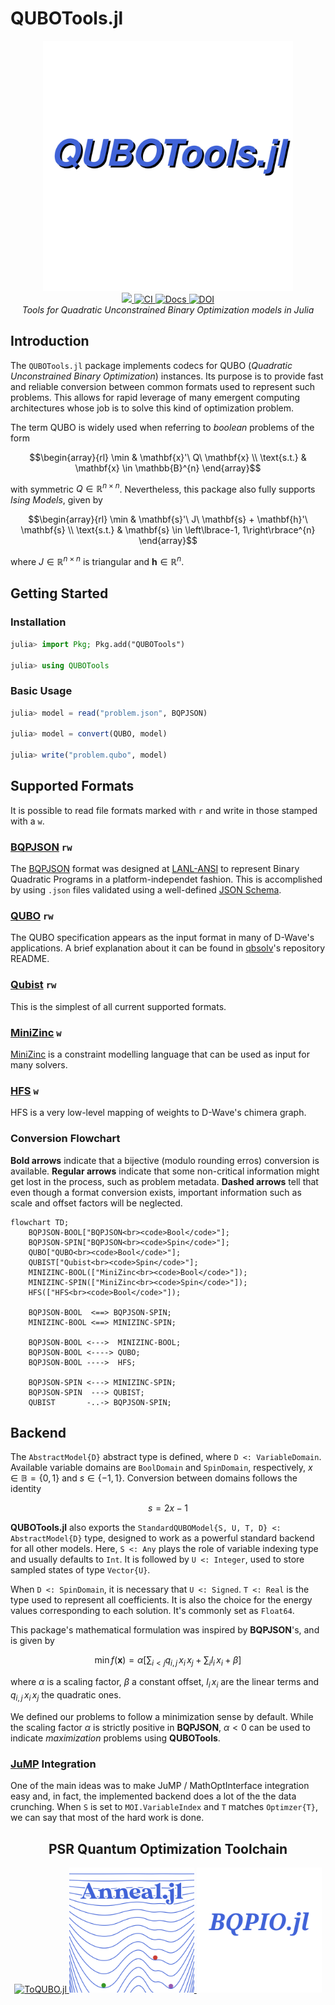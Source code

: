 # QUBOTools.jl

<div align="center">
    <a href="/docs/src/assets/">
        <img src="/docs/src/assets/logo.svg" width=400px alt="QUBOTools.jl" />
    </a>
    <br>
    <a href="https://codecov.io/gh/psrenergy/QUBOTools.jl" > 
        <img src="https://codecov.io/gh/psrenergy/QUBOTools.jl/branch/main/graph/badge.svg?token=W7QJWS5HI4"/> 
    </a>
    <a href="/actions/workflows/ci.yml">
        <img src="https://github.com/psrenergy/QUBOTools.jl/actions/workflows/ci.yml/badge.svg?branch=main" alt="CI" />
    </a>
    <a href="https://psrenergy.github.com/QUBOTools.jl/dev">
        <img src="https://img.shields.io/badge/docs-dev-blue.svg" alt="Docs">
    </a>
    <a href="https://zenodo.org/badge/latestdoi/508908129">
        <img src="https://zenodo.org/badge/508908129.svg" alt="DOI">
    </a>
    <br>
    <i>Tools for Quadratic Unconstrained Binary Optimization models in Julia</i>
</div>

## Introduction
The `QUBOTools.jl` package implements codecs for QUBO (*Quadratic Unconstrained Binary Optimization*) instances.
Its purpose is to provide fast and reliable conversion between common formats used to represent such problems.
This allows for rapid leverage of many emergent computing architectures whose job is to solve this kind of optimization problem.

The term QUBO is widely used when referring to *boolean* problems of the form

$$\begin{array}{rl}
       \min & \mathbf{x}'\ Q\ \mathbf{x} \\
\text{s.t.} & \mathbf{x} \in \mathbb{B}^{n}
\end{array}$$

with symmetric $Q \in \mathbb{R}^{n \times n}$. Nevertheless, this package also fully supports *Ising Models*, given by

$$\begin{array}{rl}
       \min & \mathbf{s}'\ J\ \mathbf{s} + \mathbf{h}'\ \mathbf{s} \\
\text{s.t.} & \mathbf{s} \in \left\lbrace-1, 1\right\rbrace^{n}
\end{array}$$

where $J \in \mathbb{R}^{n \times n}$ is triangular and $\mathbf{h} \in \mathbb{R}^{n}$.

## Getting Started

### Installation
```julia
julia> import Pkg; Pkg.add("QUBOTools")

julia> using QUBOTools
```

### Basic Usage
```julia
julia> model = read("problem.json", BQPJSON)

julia> model = convert(QUBO, model)

julia> write("problem.qubo", model)
```

## Supported Formats
It is possible to read file formats marked with `r` and write in those stamped with a `w`.

### [BQPJSON](/docs/models/BQPJSON.md) `rw`
The [BQPJSON](https://bqpjson.readthedocs.io) format was designed at [LANL-ANSI](https://github.com/lanl-ansi) to represent Binary Quadratic Programs in a platform-independet fashion.
This is accomplished by using `.json` files validated using a well-defined [JSON Schema](/src/models/bqpjson.schema.json).

### [QUBO](/docs/models/QUBOTools.md) `rw`
The QUBO specification appears as the input format in many of D-Wave's applications.
A brief explanation about it can be found in [qbsolv](https://github.com/arcondello/qbsolv#qbsolv-qubo-input-file-format)'s repository README. 

### [Qubist](/docs/models/Qubist.md) `rw`
This is the simplest of all current supported formats.

### [MiniZinc](/docs/models/MiniZinc.md) `w`
[MiniZinc](https://www.minizinc.org) is a constraint modelling language that can be used as input for many solvers.

### [HFS](/docs/models/HFS.md) `w`
HFS is a very low-level mapping of weights to D-Wave's chimera graph.

### Conversion Flowchart
**Bold arrows** indicate that a bijective (modulo rounding erros) conversion is available.
**Regular arrows** indicate that some non-critical information might get lost in the process, such as problem metadata.
**Dashed arrows** tell that even though a format conversion exists, important information such as scale and offset factors will be neglected.

```mermaid
flowchart TD;
    BQPJSON-BOOL["BQPJSON<br><code>Bool</code>"];
    BQPJSON-SPIN["BQPJSON<br><code>Spin</code>"];
    QUBO["QUBO<br><code>Bool</code>"];
    QUBIST["Qubist<br><code>Spin</code>"];
    MINIZINC-BOOL(["MiniZinc<br><code>Bool</code>"]);
    MINIZINC-SPIN(["MiniZinc<br><code>Spin</code>"]);
    HFS(["HFS<br><code>Bool</code>"]);

    BQPJSON-BOOL  <==> BQPJSON-SPIN;
    MINIZINC-BOOL <==> MINIZINC-SPIN;

    BQPJSON-BOOL <--->  MINIZINC-BOOL;
    BQPJSON-BOOL <----> QUBO;
    BQPJSON-BOOL ---->  HFS;

    BQPJSON-SPIN <---> MINIZINC-SPIN;
    BQPJSON-SPIN  ---> QUBIST;
    QUBIST       -..-> BQPJSON-SPIN;
```

## Backend
The `AbstractModel{D}` abstract type is defined, where `D <: VariableDomain`.
Available variable domains are `BoolDomain` and `SpinDomain`, respectively, $x \in \mathbb{B} = \lbrace 0, 1 \rbrace$ and $s \in \lbrace -1, 1 \rbrace$.
Conversion between domains follows the identity

$$s = 2x - 1$$

**QUBOTools.jl** also exports the ``StandardQUBOModel{S, U, T, D} <: AbstractModel{D}`` type, designed to work as a powerful standard backend for all other models.
Here, `S <: Any` plays the role of variable indexing type and usually defaults to `Int`.
It is followed by `U <: Integer`, used to store sampled states of type `Vector{U}`.

When `D <: SpinDomain`, it is necessary that `U <: Signed`.
`T <: Real` is the type used to represent all coefficients.
It is also the choice for the energy values corresponding to each solution.
It's commonly set as `Float64`.

This package's mathematical formulation was inspired by **BQPJSON**'s, and is given by

$$\min f(\mathbf{x}) = \alpha \left[{ \sum_{i < j} q_{i, j}\,x_{i}\,x_{j} +\sum_{i} l_{i}\,x_{i} + \beta }\right]$$

where $\alpha$ is a scaling factor, $\beta$ a constant offset, $l_{i}\,x_{i}$ are the linear terms and $q_{i, j}\,x_{i}\,x_{j}$ the quadratic ones.

We defined our problems to follow a minimization sense by default.
While the scaling factor $\alpha$ is strictly positive in **BQPJSON**, $\alpha < 0$ can be used to indicate _maximization_ problems using **QUBOTools**.

### [JuMP](https://jump.dev) Integration

One of the main ideas was to make JuMP / MathOptInterface integration easy and, in fact, the implemented backend does a lot of the the data crunching.
When `S` is set to `MOI.VariableIndex` and `T` matches `Optimzer{T}`, we can say that most of the hard work is done.

<div align="center">
    <h2>PSR Quantum Optimization Toolchain</h2>
    <a href="https://github.com/psrenergy/ToQUBO.jl">
        <img width="200px" src="https://raw.githubusercontent.com/psrenergy/ToQUBO.jl/master/docs/src/assets/logo.svg" alt="ToQUBO.jl" />
    </a>
    <a href="https://github.com/psrenergy/Anneal.jl">
        <img width="200px" src="https://raw.githubusercontent.com/psrenergy/Anneal.jl/master/docs/src/assets/logo.svg" alt="Anneal.jl" />
    </a>
    <a href="https://github.com/psrenergy/QUBOTools.jl">
        <img width="200px" src="https://raw.githubusercontent.com/psrenergy/QUBOTools.jl/main/docs/src/assets/logo.svg" alt="QUBOTools.jl" />
    </a>
</div>

